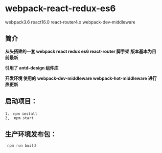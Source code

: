 # webpack-react-redux-es6
webpack3.6  react16.0  react-router4.x webpack-dev-middleware


## 简介
**从头搭建的一套 webpack react redux es6 react-router 脚手架**
**版本基本为目前最新**

**引用了 antd-design 组件库**

**开发环境 使用的 webpack-dev-middleware webpack-hot-middleware 进行热更新**

## 启动项目：
    1， npm install
    2,  npm start

## 生产环境发布包：
     npm run build
